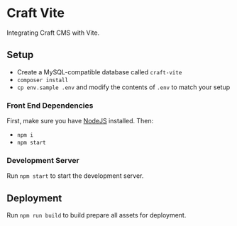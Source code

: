 # Craft Vite

Integrating Craft CMS with Vite.

## Setup
- Create a MySQL-compatible database called `craft-vite`
- `composer install`
- `cp env.sample .env` and modify the contents of `.env` to match your setup

### Front End Dependencies

First, make sure you have [NodeJS](http://nodejs.org) installed. Then:

* `npm i`
* `npm start`

### Development Server

Run `npm start` to start the development server.

## Deployment

Run `npm run build` to build prepare all assets for deployment.
